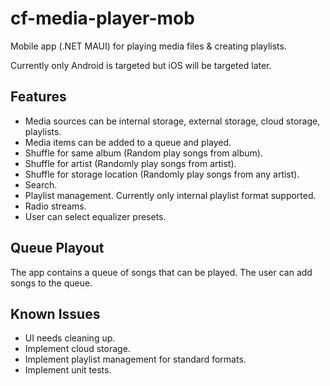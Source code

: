 # cf-media-player-mob

Mobile app (.NET MAUI) for playing media files & creating playlists.

Currently only Android is targeted but iOS will be targeted later.

Features
--------
- Media sources can be internal storage, external storage, cloud storage, playlists.
- Media items can be added to a queue and played.
- Shuffle for same album (Random play songs from album).
- Shuffle for artist (Randomly play songs from artist).
- Shuffle for storage location (Randomly play songs from any artist).
- Search.
- Playlist management. Currently only internal playlist format supported.
- Radio streams.
- User can select equalizer presets.

Queue Playout
-------------
The app contains a queue of songs that can be played. The user can add songs to the queue.

Known Issues
------------
- UI needs cleaning up.
- Implement cloud storage.
- Implement playlist management for standard formats.
- Implement unit tests.